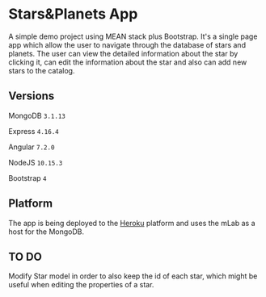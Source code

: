 # Stars&Planets App

A simple demo project using MEAN stack plus Bootstrap. It's a single page app which allow the user to navigate through the database of stars and planets. The user can view the detailed information about the star by clicking it, can edit the information about the star and also can add new stars to the catalog.

## Versions

MongoDB `3.1.13`

Express `4.16.4`

Angular `7.2.0`

NodeJS `10.15.3`

Bootstrap `4`

## Platform

The app is being deployed to the [Heroku](https://stars-and-planets.herokuapp.com/) platform and uses the mLab as a host for the MongoDB.

## TO DO

Modify Star model in order to also keep the id of each star, which might be useful when editing the properties of a star.
